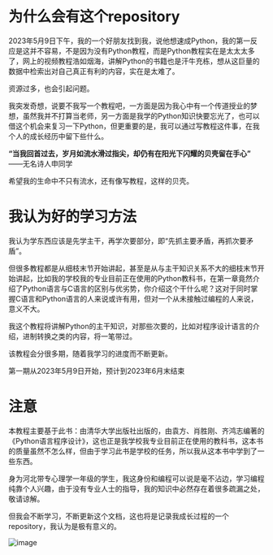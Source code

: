 
# 为什么会有这个repository

2023年5月9日下午，我的一个好朋友找到我，说他想速成Python，我的第一反应是这并不容易，不是因为没有Python教程，而是Python教程实在是太太太多了，网上的视频教程浩如烟海，讲解Python的书籍也是汗牛充栋，想从这巨量的数据中检索出对自己真正有利的内容，实在是太难了。

资源过多，也会引起问题。

我突发奇想，说要不我写一个教程吧，一方面是因为我心中有一个传道授业的梦想，虽然我并不打算当老师，另一方面是我学的Python知识快要忘光了，也可以借这个机会来复习一下Python，但更重要的是，我可以通过写教程这件事，在我个人的成长经历中留下些什么。

**“当我回首过去，岁月如流水滑过指尖，却仍有在阳光下闪耀的贝壳留在手心”**
——无名诗人申同学

希望我的生命中不只有流水，还有像写教程，这样的贝壳。

# 我认为好的学习方法

我认为学东西应该是先学主干，再学次要部分，即“先抓主要矛盾，再抓次要矛盾”。

但很多教程都是从细枝末节开始讲起，甚至是从与主干知识关系不大的细枝末节开始讲起，比如我的学校我的专业目前正在使用的Python教科书，在第一章竟然介绍了Python语言与C语言的区别与优劣势，你介绍这个干什么呢？这对于同时掌握C语言和Python语言的人来说或许有用，但对一个从未接触过编程的人来说，意义不大。

我这个教程将讲解Python的主干知识，对那些次要的，比如对程序设计语言的介绍，进制转换之类的内容，将一笔带过。


该教程会分很多期，随着我学习的进度而不断更新。

第一期从2023年5月9日开始，预计到2023年6月末结束

# 注意

本教程主要基于此书：由清华大学出版社出版的，由袁方、肖胜刚、齐鸿志编著的《Python语言程序设计》，这也正是我学校我专业目前正在使用的教科书，这本书的质量虽然不怎么样，但由于学习此书是学校的任务，所以我从这本书中学到了一些东西。

身为河北带专心理学一年级的学生，我这身份和编程可以说是毫不沾边，学习编程纯靠个人兴趣，由于没有专业人士的指导，我的知识中必然存在着很多疏漏之处，敬请谅解。

但我会不断学习，不断更新这个文档，这也将是记录我成长过程的一个repository，我认为是极有意义的。

![image](https://github.com/ShenFengyue/Python-For-You/blob/main/img/%E6%95%99%E7%A7%91%E4%B9%A6.jpg)


